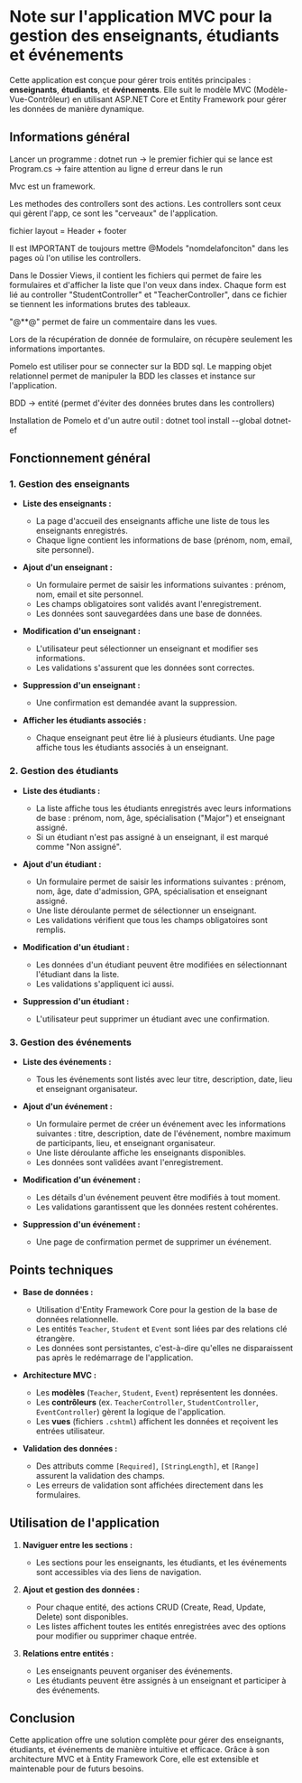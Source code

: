 # Note sur l'application MVC pour la gestion des enseignants, étudiants et événements

Cette application est conçue pour gérer trois entités principales : **enseignants**, **étudiants**, et **événements**. Elle suit le modèle MVC (Modèle-Vue-Contrôleur) en utilisant ASP.NET Core et Entity Framework pour gérer les données de manière dynamique.

## Informations général
Lancer un programme : dotnet run
    -> le premier fichier qui se lance est Program.cs
    -> faire attention au ligne d erreur dans le run

Mvc est un framework.

Les methodes des controllers sont des actions.
Les controllers sont ceux qui gèrent l'app, ce sont les "cerveaux" de l'application.

fichier layout = Header + footer

Il est IMPORTANT de toujours mettre @Models "nomdelafonciton" dans les pages où l'on utilise les controllers.

Dans le Dossier Views, il contient les fichiers qui permet de faire les formulaires et d'afficher la liste que l'on veux dans index.
Chaque form est lié au controller "StudentController" et "TeacherController", dans ce fichier se tiennent les informations brutes des tableaux.

"@**@" permet de faire un commentaire dans les vues.

Lors de la récupération de donnée de formulaire, on récupère seulement les informations importantes.

Pomelo est utiliser pour se connecter sur la BDD sql.
Le mapping objet relationnel permet de manipuler la BDD les classes et instance sur l'application.

BDD -> entité (permet d'éviter des données brutes dans les controllers)

Installation de Pomelo et d'un autre outil : dotnet tool install --global dotnet-ef



## Fonctionnement général

### 1. Gestion des enseignants
- **Liste des enseignants :**
  - La page d'accueil des enseignants affiche une liste de tous les enseignants enregistrés.
  - Chaque ligne contient les informations de base (prénom, nom, email, site personnel).

- **Ajout d'un enseignant :**
  - Un formulaire permet de saisir les informations suivantes : prénom, nom, email et site personnel.
  - Les champs obligatoires sont validés avant l'enregistrement.
  - Les données sont sauvegardées dans une base de données.

- **Modification d'un enseignant :**
  - L'utilisateur peut sélectionner un enseignant et modifier ses informations.
  - Les validations s'assurent que les données sont correctes.

- **Suppression d'un enseignant :**
  - Une confirmation est demandée avant la suppression.

- **Afficher les étudiants associés :**
  - Chaque enseignant peut être lié à plusieurs étudiants. Une page affiche tous les étudiants associés à un enseignant.




### 2. Gestion des étudiants
- **Liste des étudiants :**
  - La liste affiche tous les étudiants enregistrés avec leurs informations de base : prénom, nom, âge, spécialisation ("Major") et enseignant assigné.
  - Si un étudiant n'est pas assigné à un enseignant, il est marqué comme "Non assigné".

- **Ajout d'un étudiant :**
  - Un formulaire permet de saisir les informations suivantes : prénom, nom, âge, date d'admission, GPA, spécialisation et enseignant assigné.
  - Une liste déroulante permet de sélectionner un enseignant.
  - Les validations vérifient que tous les champs obligatoires sont remplis.

- **Modification d'un étudiant :**
  - Les données d'un étudiant peuvent être modifiées en sélectionnant l'étudiant dans la liste.
  - Les validations s'appliquent ici aussi.

- **Suppression d'un étudiant :**
  - L'utilisateur peut supprimer un étudiant avec une confirmation.




### 3. Gestion des événements
- **Liste des événements :**
  - Tous les événements sont listés avec leur titre, description, date, lieu et enseignant organisateur.

- **Ajout d'un événement :**
  - Un formulaire permet de créer un événement avec les informations suivantes : titre, description, date de l'événement, nombre maximum de participants, lieu, et enseignant organisateur.
  - Une liste déroulante affiche les enseignants disponibles.
  - Les données sont validées avant l'enregistrement.

- **Modification d'un événement :**
  - Les détails d'un événement peuvent être modifiés à tout moment.
  - Les validations garantissent que les données restent cohérentes.

- **Suppression d'un événement :**
  - Une page de confirmation permet de supprimer un événement.





## Points techniques

- **Base de données :**
  - Utilisation d'Entity Framework Core pour la gestion de la base de données relationnelle.
  - Les entités `Teacher`, `Student` et `Event` sont liées par des relations clé étrangère.
  - Les données sont persistantes, c'est-à-dire qu'elles ne disparaissent pas après le redémarrage de l'application.



- **Architecture MVC :**
  - Les **modèles** (`Teacher`, `Student`, `Event`) représentent les données.
  - Les **contrôleurs** (ex. `TeacherController`, `StudentController`, `EventController`) gèrent la logique de l'application.
  - Les **vues** (fichiers `.cshtml`) affichent les données et reçoivent les entrées utilisateur.



- **Validation des données :**
  - Des attributs comme `[Required]`, `[StringLength]`, et `[Range]` assurent la validation des champs.
  - Les erreurs de validation sont affichées directement dans les formulaires.



## Utilisation de l'application
1. **Naviguer entre les sections :**
   - Les sections pour les enseignants, les étudiants, et les événements sont accessibles via des liens de navigation.



2. **Ajout et gestion des données :**
   - Pour chaque entité, des actions CRUD (Create, Read, Update, Delete) sont disponibles.
   - Les listes affichent toutes les entités enregistrées avec des options pour modifier ou supprimer chaque entrée.



3. **Relations entre entités :**
   - Les enseignants peuvent organiser des événements.
   - Les étudiants peuvent être assignés à un enseignant et participer à des événements.



## Conclusion
Cette application offre une solution complète pour gérer des enseignants, étudiants, et événements de manière intuitive et efficace. Grâce à son architecture MVC et à Entity Framework Core, elle est extensible et maintenable pour de futurs besoins.
